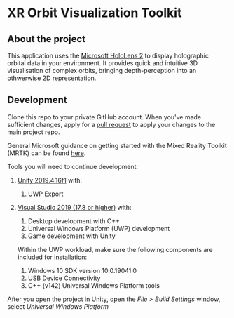 # XR Orbit Visualization Toolkit
## About the project
This application uses the [Microsoft HoloLens 2]("https://www.microsoft.com/en-us/hololens/hardware") to display holographic orbital data in your environment. It provides quick and intuitive 3D visualisation of complex orbits, bringing depth-perception into an othwerwise 2D representation.
## Development

Clone this repo to your private GitHub account. When you've made sufficient changes, apply for a [pull request]("https://docs.github.com/en/pull-requests/collaborating-with-pull-requests/proposing-changes-to-your-work-with-pull-requests/about-pull-requests") to apply your changes to the main project repo.

General Microsoft guidance on getting started with the Mixed Reality Toolkit (MRTK) can be found [here]("https://docs.microsoft.com/en-us/windows/mixed-reality/mrtk-unity/?view=mrtkunity-2021-05").

Tools you will need to continue development:
1. [Unity 2019.4.16f1]("https://unity3d.com/get-unity/download/archive") with:
   1.  UWP Export
2. [Visual Studio 2019 (17.8 or higher)]("https://docs.microsoft.com/en-us/windows/mixed-reality/mrtk-unity/?view=mrtkunity-2021-05") with:
   1. Desktop development with C++
   2. Universal Windows Platform (UWP) development
   3. Game development with Unity
   
   Within the UWP workload, make sure the following components are included for installation:
      1. Windows 10 SDK version 10.0.19041.0
      2. USB Device Connectivity
      3. C++ (v142) Universal Windows Platform tools

After you open the project in Unity, open the *File > Build Settings* window, select *Universal Windows Platform* 